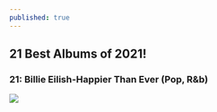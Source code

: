 ```yaml
---
published: true
---
```

## 21 Best Albums of 2021! 

### 21: Billie Eilish-Happier Than Ever (Pop, R&b)

![]({{site.baseurl}}/https://github.com/D1vineDamon/D1vineDamon.github.io/blob/master/images/550x551.jpg?raw=true)